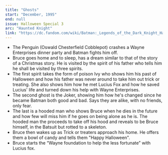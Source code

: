 ```yaml
---
title: "Ghosts"
start: "December, 1995"
end: null
issue: Halloween Special 3
arc: "Haunted Knight"
link: "https://dc.fandom.com/wiki/Batman:_Legends_of_the_Dark_Knight_Halloween_Special_Vol_1_3"
---
```


- The Penguin (Oswald Chesterfield Cobblepot) crashes a Wayne Enterprises dinner party and Batman fights him off.
- Bruce goes home and to sleep, has a dream similar to that of the story of a Christmas story. He is visited by the spirit of his father who tells him he shall be visited by three spirits.
- The first spirit takes the form of poison Ivy who shows him his past of Halloween and how his father was never around to take him out trick or treating. She also shows him how he met Lucius Fox and how he saved Lucius' life and turned down his help with Wayne Enterprises.
- The second ghost is the Joker, showing him how he's changed since he became Batman both good and bad. Says they are alike, with no friends, only fear.
- The last is a hooded man who shows Bruce when he dies in the future and how few will miss him if he goes on being alone as he is. The hooded man the proceeds to take off his hood and reveals to be Bruce himself, in the Batsuit but rotted to a skeleton.
- Bruce then wakes up as Trick or treaters approach his home. He offers them a bowl of candy and tells them "Happy Halloween".
- Bruce starts the “Wayne foundation to help the less fortunate” with Lucius fox.
